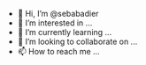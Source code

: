 - 👋 Hi, I’m @sebabadier
- 👀 I’m interested in ...
- 🌱 I’m currently learning ...
- 💞️ I’m looking to collaborate on ...
- 📫 How to reach me ...

<!---
sebabadier/sebabadier is a ✨ special ✨ repository because its `README.md` (this file) appears on your GitHub profile.
You can click the Preview link to take a look at your changes.
--->
